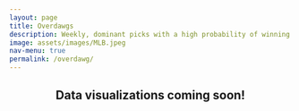 ```yaml
---
layout: page
title: Overdawgs
description: Weekly, dominant picks with a high probability of winning
image: assets/images/MLB.jpeg
nav-menu: true
permalink: /overdawg/
---
```

<!-- Main -->
<div id="main">

<!-- One -->
<section id="one">
	<div class="inner">
		<header class="major">
			<h2>Data visualizations coming soon! </h2>
		</header>
    </div>
</section>

